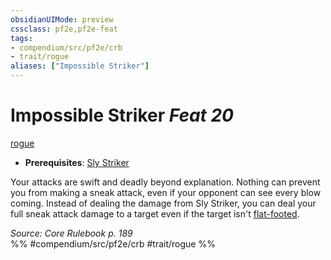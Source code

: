 ```yaml
---
obsidianUIMode: preview
cssclass: pf2e,pf2e-feat
tags:
- compendium/src/pf2e/crb
- trait/rogue
aliases: ["Impossible Striker"]
---
```

# Impossible Striker  *Feat 20*  
[rogue](../../Rules/traits/rogue.md)  

- **Prerequisites**: [Sly Striker](sly-striker.md)

Your attacks are swift and deadly beyond explanation. Nothing can prevent you from making a sneak attack, even if your opponent can see every blow coming. Instead of dealing the damage from Sly Striker, you can deal your full sneak attack damage to a target even if the target isn't [flat-footed](../../Rules/conditions.md#Flat-footed).

*Source: Core Rulebook p. 189*  
%% #compendium/src/pf2e/crb #trait/rogue %%